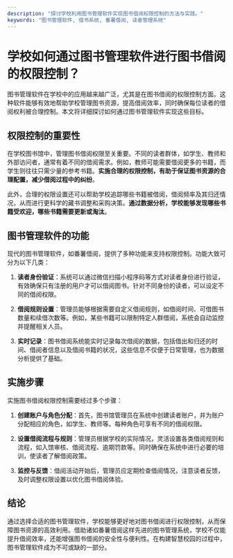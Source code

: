 ```yaml
---
description: "探讨学校利用图书管理软件实现图书借阅权限控制的方法与实践。"
keywords: "图书管理软件, 借书系统, 番薯借阅, 读者管理系统"
---
```

# 学校如何通过图书管理软件进行图书借阅的权限控制？

图书管理软件在学校中的应用越来越广泛，尤其是在图书借阅的权限控制方面。这种软件能够有效地帮助学校管理图书资源，提高借阅效率，同时确保每位读者的借阅权利被合理控制。本文将详细探讨如何通过图书管理软件实现这些目标。

## 权限控制的重要性

在学校图书馆中，管理图书借阅权限至关重要。不同的读者群体，如学生、教师和外部访问者，通常有着不同的借阅需求。例如，教师可能需要借阅更多的书籍，而学生则往往只需少量的参考书籍。**实施合理的权限控制，有助于保证图书资源的合理配置，减少借阅过程中的纠纷**。

此外，合理的权限设置还可以帮助学校追踪哪些书籍被借阅，借阅频率及其归还情况，从而进行更科学的藏书调整和采购决策。**通过数据分析，学校能够发现哪些书籍受欢迎，哪些书籍需要更新或淘汰**。

## 图书管理软件的功能

现代的图书管理软件，如番薯借阅，提供了多种功能来支持权限控制。功能大致可分为以下几类：

1. **读者身份验证**：系统可以通过微信扫描小程序码等方式对读者身份进行验证，有效确保只有注册的用户才可以借阅图书。针对不同身份的读者，可以设定不同的借阅权限。
   
2. **借阅规则设置**：管理员能够根据需要自定义借阅规则，如借阅时间、可借图书数量和续借次数等。例如，某些书籍可以限制特定人群借阅，系统会自动监控并提醒相关人员。

3. **实时记录**：图书借阅系统能实时记录每次借阅的数据，包括借出和归还的时间、借阅者信息以及借阅书籍的状况，这些信息不仅便于日常管理，也为数据分析提供了基础。

## 实施步骤

实施图书借阅权限控制需要经过多个步骤：

1. **创建账户与角色分配**：首先，图书馆管理员在系统中创建读者账户，并为账户分配相应的角色，如学生、教师等。每种角色可享有不同的借阅权限。

2. **设置借阅流程与规则**：管理员根据学校的实际情况，灵活设置各类借阅规则和流程，如入馆审核、借阅流程、逾期罚款等。同时确保在系统中进行必要的培训，使读者了解借阅政策。

3. **监控与反馈**：借阅活动开始后，管理员应定期检查借阅情况，注意读者反馈，及时调整权限设置以优化图书借阅体验。

## 结论

通过选择合适的图书管理软件，学校能够更好地对图书借阅进行权限控制，从而保障图书资源的高效利用。借助诸如番薯借阅这样先进的图书管理系统，学校不仅能提升借阅效率，还能增强图书借阅的安全性与便利性。在构建智慧校园的过程中，图书管理软件成为不可或缺的一部分。

